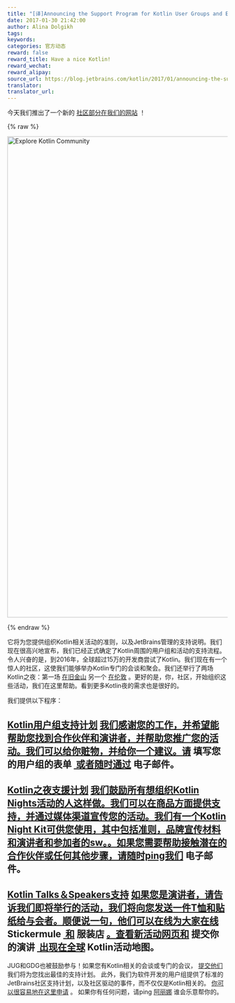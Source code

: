 ```yaml
---
title: "[译]Announcing the Support Program for Kotlin User Groups and Events"
date: 2017-01-30 21:42:00
author: Alina Dolgikh
tags:
keywords:
categories: 官方动态
reward: false
reward_title: Have a nice Kotlin!
reward_wechat:
reward_alipay:
source_url: https://blog.jetbrains.com/kotlin/2017/01/announcing-the-support-program-for-kotlin-user-groups-and-events/
translator:
translator_url:
---
```


今天我们推出了一个新的 [社区部分在我们的网站](https://kotlinlang.org/community/) ！

{% raw %}
<p><img alt="Explore Kotlin Community" class="alignnone size-full wp-image-4547" height="1100" src="https://d3nmt5vlzunoa1.cloudfront.net/kotlin/files/2017/01/Screen-Shot-2017-01-26-at-17.37.05.png" width="1992"/></p>
{% endraw %}

它将为您提供组织Kotlin相关活动的准则，以及JetBrains管理的支持说明。我们现在很高兴地宣布，我们已经正式确定了Kotlin周围的用户组和活动的支持流程。
令人兴奋的是，到2016年，全球超过15万的开发商尝试了Kotlin。我们现在有一个惊人的社区，这使我们能够举办Kotlin专门的会谈和聚会。我们还举行了两场Kotlin之夜：第一场 [在旧金山](https://blog.jetbrains.com/kotlin/2016/06/kotlin-night-recordings/) 另一个 [在伦敦](https://blog.jetbrains.com/kotlin/2016/09/kotlin-night-in-london/) 。更好的是，你，社区，开始组织这些活动，我们在这里帮助。看到更多Kotlin夜的需求也是很好的。
<span id =“more-4539”> </span> <br/>

我们提供以下程序：
## [Kotlin用户组支持计划](https://kotlinlang.org/community/user-groups.html) [我们感谢您的工作，并希望能帮助您找到合作伙伴和演讲者，并帮助您推广您的活动。我们可以给你赃物，并给你一个建议。请](https://docs.google.com/forms/d/e/1FAIpQLSdkLbD_SPbXZDVW2nQPgUiLCW4HOSXysOVK1jPLcShPfyhkNA/viewform) 填写您的用户组的表单 [ 或者随时通过](mailto:alina@jetbrains.com) 电子邮件。
## [Kotlin之夜支援计划](https://kotlinlang.org/community/kotlin-nights.html) [我们鼓励所有想组织Kotlin Nights活动的人这样做。我们可以在商品方面提供支持，并通过媒体渠道宣传您的活动。我们有一个Kotlin Night Kit可供您使用，其中包括准则，品牌宣传材料和演讲者和参加者的sw。。如果您需要帮助接触潜在的合作伙伴或任何其他步骤，请随时ping我们](mailto:alina@jetbrains.com) 电子邮件。
## [Kotlin Talks＆Speakers支持](https://kotlinlang.org/community/talks.html) [如果您是演讲者，请告诉我们即将举行的活动，我们将向您发送一件T恤和贴纸给与会者。顺便说一句，他们可以在线为大家在线](https://www.stickermule.com/user/1069238064/stickers) Stickermule [ 和](https://www.ptxstore.com/jetbrains/product_info.php?products_id=3011) 服装店 [。查看新活动网页和](https://docs.google.com/forms/d/e/1FAIpQLSfeXstxUcBsOypWtE9McIpYU82szB3yIYkU-30fNXOVoJocEQ/viewform) 提交你的演讲 [ 出现在全球](https://kotlinlang.org/community/talks.html) Kotlin活动地图。
JUG和GDG也被鼓励参与！如果您有Kotlin相关的会谈或专门的会议， [提交他们](https://docs.google.com/forms/d/e/1FAIpQLSfeXstxUcBsOypWtE9McIpYU82szB3yIYkU-30fNXOVoJocEQ/viewform) 我们将为您找出最佳的支持计划。
此外，我们为软件开发的用户组提供了标准的JetBrains社区支持计划，以及社区驱动的事件，而不仅仅是Kotlin相关的。 [你可以很容易地在这里申请](https://www.jetbrains.com/support/community/?fromMenu#section=communities) 。
如果你有任何问题，请ping [阿丽娜](mailto:alina@jetbrains.com) 谁会乐意帮你的。
